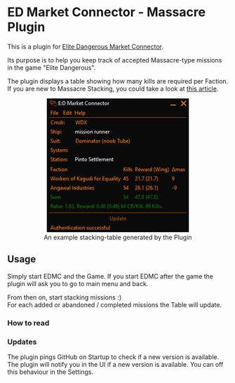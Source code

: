 # ED Market Connector - Massacre Plugin
This is a plugin for [Elite Dangerous Market Connector](https://github.com/EDCD/EDMarketConnector).

Its purpose is to help you keep track of accepted Massacre-type missions in the game "Elite Dangerous".

The plugin displays a table showing how many kills are required per Faction.  
If you are new to Massacre Stacking, you could take a look at [this article](https://sites.google.com/view/ed-pve-combat/making-money).

<figure align="center">
  <img src="./readme-src/example_screenshot.png" alt="An example screenshot"/>
  <figcaption>An example stacking-table generated by the Plugin</figcaption>
</figure>

## Usage

Simply start EDMC and the Game. If you start EDMC after the game the plugin will ask you to go
to main menu and back.

From then on, start stacking missions :)  
For each added or abandoned / completed missions the Table will update.

### How to read



### Updates
The plugin pings GitHub on Startup to check if a new version is available. The plugin will notify you in the UI if
a new version is available. You can off this behaviour in the Settings.